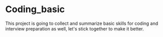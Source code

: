 # Coding_basic
This project is going to collect and summarize basic skills for coding and interview preparation as well, let's stick together to make it better.
